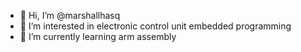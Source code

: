 - 👋 Hi, I’m @marshallhasq
- 👀 I’m interested in electronic control unit embedded programming
- 🌱 I’m currently learning arm assembly

<!---
marshallhasq/marshallhasq is a ✨ special ✨ repository because its `README.md` (this file) appears on your GitHub profile.
You can click the Preview link to take a look at your changes.
--->
